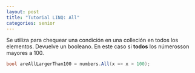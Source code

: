 ```yaml
---
layout: post
title: "Tutorial LINQ: All"
categories: senior
---
```

Se utiliza para chequear una condición en una <!--more-->colleción en todos los elementos. Devuelve un booleano.
En este caso si **todos** los númerosson mayores a 100.

```csharp
bool areAllLargerThan100 = numbers.All(x => x > 100);
```